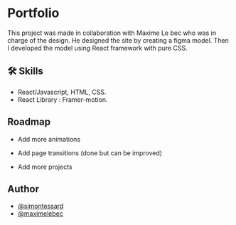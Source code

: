 # Portfolio

This project was made in collaboration with Maxime Le bec who was in charge of the design.
He designed the site by creating a figma model.
Then I developed the model using React framework with pure CSS.

## 🛠 Skills

- React/Javascript, HTML, CSS.
- React Library : Framer-motion.

## Roadmap

- Add more animations

- Add page transitions (done but can be improved)

- Add more projects

## Author

- [@simontessard](https://www.github.com/simontessard)
- [@maximelebec](https://www.linkedin.com/in/maxime-le-bec-805079185/)
